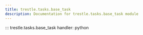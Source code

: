 ```yaml
---
title: trestle.tasks.base_task
description: Documentation for trestle.tasks.base_task module
---
```


::: trestle.tasks.base_task
handler: python
